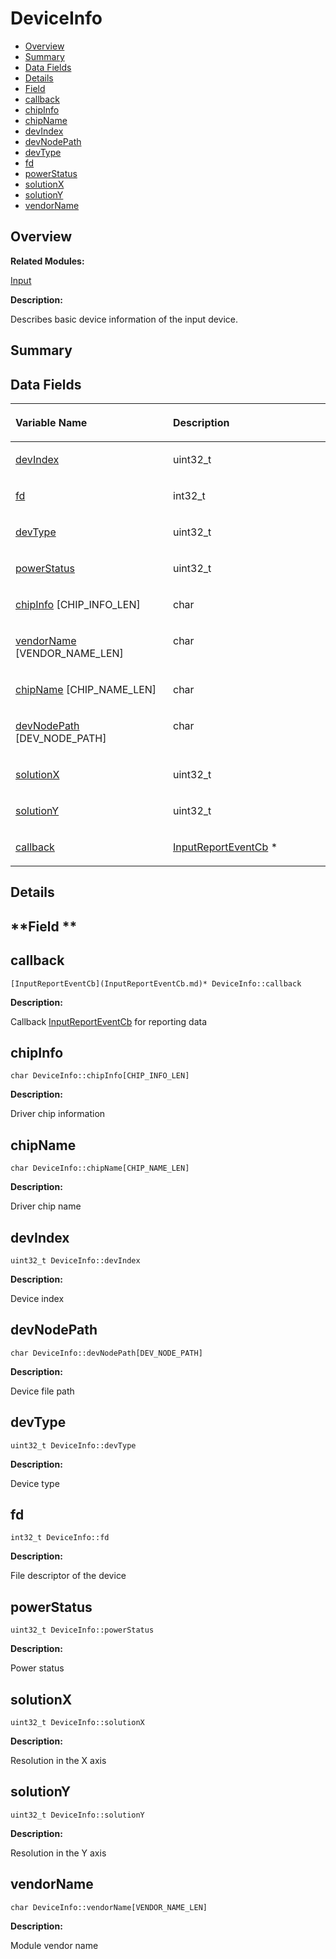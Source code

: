 # DeviceInfo<a name="ZH-CN_TOPIC_0000001055678088"></a>

-   [Overview](#section1817258413165631)
-   [Summary](#section402734126165631)
-   [Data Fields](#pub-attribs)
-   [Details](#section1024585535165631)
-   [Field](#section1981473937165631)
-   [callback](#a90b6d7e07aa21e507a7b16f380df4fb8)
-   [chipInfo](#a39b8ad5d23fb776ec333adbd64025691)
-   [chipName](#ad6458f297131a4f3a9dba820e069d525)
-   [devIndex](#a1582f8d7e63ac2a2c1a1511bb73aeafd)
-   [devNodePath](#a47e7d5536f061f3e11934fd1ff4cf61b)
-   [devType](#aec5bff7e9a51ba2fc149156d83154448)
-   [fd](#a8be40a9da438bed3c2f13bf2bf07217b)
-   [powerStatus](#adcedf378ddac2489b2a6abc1970807df)
-   [solutionX](#aba81fb331433f16cfcf435dd05c6e3c3)
-   [solutionY](#a90174e4a421db368c2d179ab1bbb0f96)
-   [vendorName](#a24b2b30666e776c0637d7c3f2805bb04)

## **Overview**<a name="section1817258413165631"></a>

**Related Modules:**

[Input](Input.md)

**Description:**

Describes basic device information of the input device. 

## **Summary**<a name="section402734126165631"></a>

## Data Fields<a name="pub-attribs"></a>

<a name="table1979167624165631"></a>
<table><thead align="left"><tr id="row1481056118165631"><th class="cellrowborder" valign="top" width="50%" id="mcps1.1.3.1.1"><p id="p1808517400165631"><a name="p1808517400165631"></a><a name="p1808517400165631"></a>Variable Name</p>
</th>
<th class="cellrowborder" valign="top" width="50%" id="mcps1.1.3.1.2"><p id="p1736715230165631"><a name="p1736715230165631"></a><a name="p1736715230165631"></a>Description</p>
</th>
</tr>
</thead>
<tbody><tr id="row1380498161165631"><td class="cellrowborder" valign="top" width="50%" headers="mcps1.1.3.1.1 "><p id="p1405664589165631"><a name="p1405664589165631"></a><a name="p1405664589165631"></a><a href="DeviceInfo.md#a1582f8d7e63ac2a2c1a1511bb73aeafd">devIndex</a></p>
</td>
<td class="cellrowborder" valign="top" width="50%" headers="mcps1.1.3.1.2 "><p id="p1487657606165631"><a name="p1487657606165631"></a><a name="p1487657606165631"></a>uint32_t </p>
</td>
</tr>
<tr id="row183961228165631"><td class="cellrowborder" valign="top" width="50%" headers="mcps1.1.3.1.1 "><p id="p989917200165631"><a name="p989917200165631"></a><a name="p989917200165631"></a><a href="DeviceInfo.md#a8be40a9da438bed3c2f13bf2bf07217b">fd</a></p>
</td>
<td class="cellrowborder" valign="top" width="50%" headers="mcps1.1.3.1.2 "><p id="p1324048497165631"><a name="p1324048497165631"></a><a name="p1324048497165631"></a>int32_t </p>
</td>
</tr>
<tr id="row1908202225165631"><td class="cellrowborder" valign="top" width="50%" headers="mcps1.1.3.1.1 "><p id="p707403832165631"><a name="p707403832165631"></a><a name="p707403832165631"></a><a href="DeviceInfo.md#aec5bff7e9a51ba2fc149156d83154448">devType</a></p>
</td>
<td class="cellrowborder" valign="top" width="50%" headers="mcps1.1.3.1.2 "><p id="p697977854165631"><a name="p697977854165631"></a><a name="p697977854165631"></a>uint32_t </p>
</td>
</tr>
<tr id="row1595825562165631"><td class="cellrowborder" valign="top" width="50%" headers="mcps1.1.3.1.1 "><p id="p582993921165631"><a name="p582993921165631"></a><a name="p582993921165631"></a><a href="DeviceInfo.md#adcedf378ddac2489b2a6abc1970807df">powerStatus</a></p>
</td>
<td class="cellrowborder" valign="top" width="50%" headers="mcps1.1.3.1.2 "><p id="p673254171165631"><a name="p673254171165631"></a><a name="p673254171165631"></a>uint32_t </p>
</td>
</tr>
<tr id="row2128446751165631"><td class="cellrowborder" valign="top" width="50%" headers="mcps1.1.3.1.1 "><p id="p993106241165631"><a name="p993106241165631"></a><a name="p993106241165631"></a><a href="DeviceInfo.md#a39b8ad5d23fb776ec333adbd64025691">chipInfo</a> [CHIP_INFO_LEN]</p>
</td>
<td class="cellrowborder" valign="top" width="50%" headers="mcps1.1.3.1.2 "><p id="p1950493923165631"><a name="p1950493923165631"></a><a name="p1950493923165631"></a>char </p>
</td>
</tr>
<tr id="row20470428165631"><td class="cellrowborder" valign="top" width="50%" headers="mcps1.1.3.1.1 "><p id="p865313036165631"><a name="p865313036165631"></a><a name="p865313036165631"></a><a href="DeviceInfo.md#a24b2b30666e776c0637d7c3f2805bb04">vendorName</a> [VENDOR_NAME_LEN]</p>
</td>
<td class="cellrowborder" valign="top" width="50%" headers="mcps1.1.3.1.2 "><p id="p579243817165631"><a name="p579243817165631"></a><a name="p579243817165631"></a>char </p>
</td>
</tr>
<tr id="row738795752165631"><td class="cellrowborder" valign="top" width="50%" headers="mcps1.1.3.1.1 "><p id="p172184434165631"><a name="p172184434165631"></a><a name="p172184434165631"></a><a href="DeviceInfo.md#ad6458f297131a4f3a9dba820e069d525">chipName</a> [CHIP_NAME_LEN]</p>
</td>
<td class="cellrowborder" valign="top" width="50%" headers="mcps1.1.3.1.2 "><p id="p475832451165631"><a name="p475832451165631"></a><a name="p475832451165631"></a>char </p>
</td>
</tr>
<tr id="row2108281214165631"><td class="cellrowborder" valign="top" width="50%" headers="mcps1.1.3.1.1 "><p id="p753784851165631"><a name="p753784851165631"></a><a name="p753784851165631"></a><a href="DeviceInfo.md#a47e7d5536f061f3e11934fd1ff4cf61b">devNodePath</a> [DEV_NODE_PATH]</p>
</td>
<td class="cellrowborder" valign="top" width="50%" headers="mcps1.1.3.1.2 "><p id="p1123671370165631"><a name="p1123671370165631"></a><a name="p1123671370165631"></a>char </p>
</td>
</tr>
<tr id="row366715668165631"><td class="cellrowborder" valign="top" width="50%" headers="mcps1.1.3.1.1 "><p id="p1891009787165631"><a name="p1891009787165631"></a><a name="p1891009787165631"></a><a href="DeviceInfo.md#aba81fb331433f16cfcf435dd05c6e3c3">solutionX</a></p>
</td>
<td class="cellrowborder" valign="top" width="50%" headers="mcps1.1.3.1.2 "><p id="p1092496610165631"><a name="p1092496610165631"></a><a name="p1092496610165631"></a>uint32_t </p>
</td>
</tr>
<tr id="row1476052508165631"><td class="cellrowborder" valign="top" width="50%" headers="mcps1.1.3.1.1 "><p id="p1026412028165631"><a name="p1026412028165631"></a><a name="p1026412028165631"></a><a href="DeviceInfo.md#a90174e4a421db368c2d179ab1bbb0f96">solutionY</a></p>
</td>
<td class="cellrowborder" valign="top" width="50%" headers="mcps1.1.3.1.2 "><p id="p528084630165631"><a name="p528084630165631"></a><a name="p528084630165631"></a>uint32_t </p>
</td>
</tr>
<tr id="row1105804807165631"><td class="cellrowborder" valign="top" width="50%" headers="mcps1.1.3.1.1 "><p id="p420649689165631"><a name="p420649689165631"></a><a name="p420649689165631"></a><a href="DeviceInfo.md#a90b6d7e07aa21e507a7b16f380df4fb8">callback</a></p>
</td>
<td class="cellrowborder" valign="top" width="50%" headers="mcps1.1.3.1.2 "><p id="p2088500700165631"><a name="p2088500700165631"></a><a name="p2088500700165631"></a><a href="InputReportEventCb.md">InputReportEventCb</a> * </p>
</td>
</tr>
</tbody>
</table>

## **Details**<a name="section1024585535165631"></a>

## **Field **<a name="section1981473937165631"></a>

## callback<a name="a90b6d7e07aa21e507a7b16f380df4fb8"></a>

```
[InputReportEventCb](InputReportEventCb.md)* DeviceInfo::callback
```

 **Description:**

Callback  [InputReportEventCb](InputReportEventCb.md)  for reporting data 

## chipInfo<a name="a39b8ad5d23fb776ec333adbd64025691"></a>

```
char DeviceInfo::chipInfo[CHIP_INFO_LEN]
```

 **Description:**

Driver chip information 

## chipName<a name="ad6458f297131a4f3a9dba820e069d525"></a>

```
char DeviceInfo::chipName[CHIP_NAME_LEN]
```

 **Description:**

Driver chip name 

## devIndex<a name="a1582f8d7e63ac2a2c1a1511bb73aeafd"></a>

```
uint32_t DeviceInfo::devIndex
```

 **Description:**

Device index 

## devNodePath<a name="a47e7d5536f061f3e11934fd1ff4cf61b"></a>

```
char DeviceInfo::devNodePath[DEV_NODE_PATH]
```

 **Description:**

Device file path 

## devType<a name="aec5bff7e9a51ba2fc149156d83154448"></a>

```
uint32_t DeviceInfo::devType
```

 **Description:**

Device type 

## fd<a name="a8be40a9da438bed3c2f13bf2bf07217b"></a>

```
int32_t DeviceInfo::fd
```

 **Description:**

File descriptor of the device 

## powerStatus<a name="adcedf378ddac2489b2a6abc1970807df"></a>

```
uint32_t DeviceInfo::powerStatus
```

 **Description:**

Power status 

## solutionX<a name="aba81fb331433f16cfcf435dd05c6e3c3"></a>

```
uint32_t DeviceInfo::solutionX
```

 **Description:**

Resolution in the X axis 

## solutionY<a name="a90174e4a421db368c2d179ab1bbb0f96"></a>

```
uint32_t DeviceInfo::solutionY
```

 **Description:**

Resolution in the Y axis 

## vendorName<a name="a24b2b30666e776c0637d7c3f2805bb04"></a>

```
char DeviceInfo::vendorName[VENDOR_NAME_LEN]
```

 **Description:**

Module vendor name 


